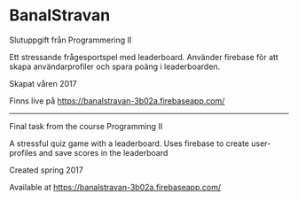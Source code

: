 # BanalStravan
Slutuppgift från Programmering II

Ett stressande frågesportspel med leaderboard.
Använder firebase för att skapa användarprofiler och spara poäng i leaderboarden.

Skapat våren 2017

Finns live på https://banalstravan-3b02a.firebaseapp.com/


__________________________________________

Final task from the course Programming II

A stressful quiz game with a leaderboard.
Uses firebase to create user-profiles and save scores in the leaderboard

Created spring 2017

Available at https://banalstravan-3b02a.firebaseapp.com/
